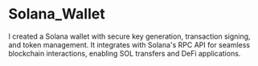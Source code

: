 # Solana_Wallet
I created a Solana wallet with secure key generation, transaction signing, and token management. It integrates with Solana's RPC API for seamless blockchain interactions, enabling SOL transfers and DeFi applications.
